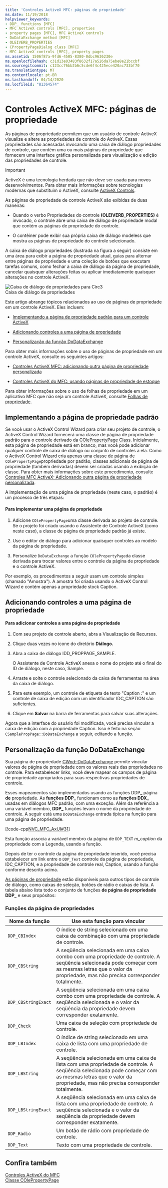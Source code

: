 ```yaml
---
title: 'Controles ActiveX MFC: páginas de propriedade'
ms.date: 11/19/2018
helpviewer_keywords:
- DDP_ functions [MFC]
- MFC ActiveX controls [MFC], properties
- property pages [MFC], MFC ActiveX controls
- DoDataExchange method [MFC]
- OLEIVERB_PROPERTIES
- CPropertyPageDialog class [MFC]
- MFC ActiveX controls [MFC], property pages
ms.assetid: 1506f87a-9fd6-4505-8380-0dbc9636230e
ms.openlocfilehash: c31d13e03483f8632f17a526da75ebe8e21bccbf
ms.sourcegitcommit: c123cc76bb2b6c5cde6f4c425ece420ac733bf70
ms.translationtype: MT
ms.contentlocale: pt-BR
ms.lasthandoff: 04/14/2020
ms.locfileid: "81364574"
---
```

# <a name="mfc-activex-controls-property-pages"></a>Controles ActiveX MFC: páginas de propriedade

As páginas de propriedade permitem que um usuário de controle ActiveX visualize e altere as propriedades de controle do ActiveX. Essas propriedades são acessadas invocando uma caixa de diálogo propriedades de controle, que contém uma ou mais páginas de propriedade que fornecem uma interface gráfica personalizada para visualização e edição das propriedades de controle.

>[!IMPORTANT]
> ActiveX é uma tecnologia herdada que não deve ser usada para novos desenvolvimentos. Para obter mais informações sobre tecnologias modernas que substituim o ActiveX, consulte [ActiveX Controls](activex-controls.md).

As páginas de propriedade de controle ActiveX são exibidas de duas maneiras:

- Quando o verbo Propriedades do controle **(OLEIVERB_PROPERTIES)** é invocado, o controle abre uma caixa de diálogo de propriedade modal que contém as páginas de propriedade do controle.

- O contêiner pode exibir sua própria caixa de diálogo modeless que mostra as páginas de propriedade do controle selecionado.

A caixa de diálogo propriedades (ilustrada na figura a seguir) consiste em uma área para exibir a página de propriedade atual, guias para alternar entre páginas de propriedade e uma coleção de botões que executam tarefas comuns, como fechar a caixa de diálogo da página de propriedade, cancelar quaisquer alterações feitas ou aplicar imediatamente quaisquer alterações no controle ActiveX.

![Caixa de diálogo de propriedades para Circ3](../mfc/media/vc373i1.gif "Caixa de diálogo de propriedades para Circ3") <br/>
Caixa de diálogo de propriedades

Este artigo abrange tópicos relacionados ao uso de páginas de propriedade em um controle ActiveX. Eles incluem:

- [Implementando a página de propriedade padrão para um controle ActiveX](#_core_implementing_the_default_property_page)

- [Adicionando controles a uma página de propriedade](#_core_adding_controls_to_a_property_page)

- [Personalização da função DoDataExchange](#_core_customizing_the_dodataexchange_function)

Para obter mais informações sobre o uso de páginas de propriedade em um controle ActiveX, consulte os seguintes artigos:

- [Controles ActiveX MFC: adicionando outra página de propriedade personalizada](../mfc/mfc-activex-controls-adding-another-custom-property-page.md)

- [Controles ActiveX do MFC: usando páginas de propriedade de estoque](../mfc/mfc-activex-controls-using-stock-property-pages.md)

Para obter informações sobre o uso de folhas de propriedade em um aplicativo MFC que não seja um controle ActiveX, consulte [Folhas de propriedade](../mfc/property-sheets-mfc.md).

## <a name="implementing-the-default-property-page"></a><a name="_core_implementing_the_default_property_page"></a>Implementando a página de propriedade padrão

Se você usar o ActiveX Control Wizard para criar seu projeto de controle, o ActiveX Control Wizard fornecerá uma classe de página de propriedade padrão para o controle derivado da [COlePropertyPage Class](../mfc/reference/colepropertypage-class.md). Inicialmente, esta página de propriedade está em branco, mas você pode adicionar qualquer controle de caixa de diálogo ou conjunto de controles a ela. Como o ActiveX Control Wizard cria apenas uma classe de página de `COlePropertyPage`propriedade por padrão, classes adicionais de página de propriedade (também derivadas) devem ser criadas usando a exibição de classe. Para obter mais informações sobre este procedimento, consulte [Controles MFC ActiveX: Adicionando outra página de propriedade personalizada](../mfc/mfc-activex-controls-adding-another-custom-property-page.md).

A implementação de uma página de propriedade (neste caso, o padrão) é um processo de três etapas:

#### <a name="to-implement-a-property-page"></a>Para implementar uma página de propriedade

1. Adicione `COlePropertyPage`uma classe derivada ao projeto de controle. Se o projeto foi criado usando o Assistente de Controle ActiveX (como neste caso), a classe de página de propriedade padrão já existe.

1. Use o editor de diálogo para adicionar quaisquer controles ao modelo da página de propriedade.

1. Personalize `DoDataExchange` a função `COlePropertyPage`da classe derivada para trocar valores entre o controle da página de propriedade e o controle ActiveX.

Por exemplo, os procedimentos a seguir usam um controle simples (chamado "Amostra"). A amostra foi criada usando o ActiveX Control Wizard e contém apenas a propriedade stock Caption.

## <a name="adding-controls-to-a-property-page"></a><a name="_core_adding_controls_to_a_property_page"></a>Adicionando controles a uma página de propriedade

#### <a name="to-add-controls-to-a-property-page"></a>Para adicionar controles a uma página de propriedade

1. Com seu projeto de controle aberto, abra a Visualização de Recursos.

1. Clique duas vezes no ícone do diretório **Diálogo.**

1. Abra a caixa de diálogo IDD_PROPPAGE_SAMPLE.

   O Assistente de Controle ActiveX anexa o nome do projeto até o final do ID de diálogo, neste caso, Sample.

1. Arraste e solte o controle selecionado da caixa de ferramentas na área da caixa de diálogo.

1. Para este exemplo, um controle de etiqueta de texto "Caption :" e um controle de caixa de edição com um identificador IDC_CAPTION são suficientes.

1. Clique em **Salvar** na barra de ferramentas para salvar suas alterações.

Agora que a interface do usuário foi modificada, você precisa vincular a caixa de edição com a propriedade Caption. Isso é feito na seção `CSamplePropPage::DoDataExchange` a seguir, editando a função.

## <a name="customizing-the-dodataexchange-function"></a><a name="_core_customizing_the_dodataexchange_function"></a>Personalização da função DoDataExchange

Sua página de propriedade [CWnd::DoDataExchange](../mfc/reference/cwnd-class.md#dodataexchange) permite vincular valores de página de propriedade com os valores reais das propriedades no controle. Para estabelecer links, você deve mapear os campos de página de propriedade apropriados para suas respectivas propriedades de controle.

Esses mapeamentos são implementados usando as funções DDP_ página **de** propriedade. As **funções DDP_** funcionam como as **funções DDX_** usadas em diálogos MFC padrão, com uma exceção. Além da referência a uma variável membro, **DDP_** funções levam o nome da propriedade de controle. A seguir está uma `DoDataExchange` entrada típica na função para uma página de propriedade.

[!code-cpp[NVC_MFC_AxUI#31](../mfc/codesnippet/cpp/mfc-activex-controls-property-pages_1.cpp)]

Esta função associa a variável membro da página de `DDP_TEXT` *m_caption* da propriedade com a Legenda, usando a função.

Depois de ter o controle da página de propriedade inserido, você precisa estabelecer um link entre o `DDP_Text` controle da página de propriedade, IDC_CAPTION, e a propriedade de controle real, Caption, usando a função conforme descrito acima.

[As páginas de propriedade](../mfc/reference/property-pages-mfc.md) estão disponíveis para outros tipos de controle de diálogo, como caixas de seleção, botões de rádio e caixas de lista. A tabela abaixo lista todo o conjunto de funções **de página de propriedade DDP_** e seus propósitos:

### <a name="property-page-functions"></a>Funções da página de propriedades

|Nome da função|Use esta função para vincular|
|-------------------|-------------------------------|
|`DDP_CBIndex`|O índice de string selecionado em uma caixa de combinação com uma propriedade de controle.|
|`DDP_CBString`|A seqüência selecionada em uma caixa combo com uma propriedade de controle. A seqüência selecionada pode começar com as mesmas letras que o valor da propriedade, mas não precisa corresponder totalmente.|
|`DDP_CBStringExact`|A seqüência selecionada em uma caixa combo com uma propriedade de controle. A seqüência selecionada e o valor da seqüência da propriedade devem corresponder exatamente.|
|`DDP_Check`|Uma caixa de seleção com propriedade de controle.|
|`DDP_LBIndex`|O índice de string selecionado em uma caixa de lista com uma propriedade de controle.|
|`DDP_LBString`|A seqüência selecionada em uma caixa de lista com uma propriedade de controle. A seqüência selecionada pode começar com as mesmas letras que o valor da propriedade, mas não precisa corresponder totalmente.|
|`DDP_LBStringExact`|A seqüência selecionada em uma caixa de lista com uma propriedade de controle. A seqüência selecionada e o valor da seqüência da propriedade devem corresponder exatamente.|
|`DDP_Radio`|Um botão de rádio com propriedade de controle.|
|`DDP_Text`|Texto com uma propriedade de controle.|

## <a name="see-also"></a>Confira também

[Controles ActiveX do MFC](../mfc/mfc-activex-controls.md)<br/>
[Classe COlePropertyPage](../mfc/reference/colepropertypage-class.md)
